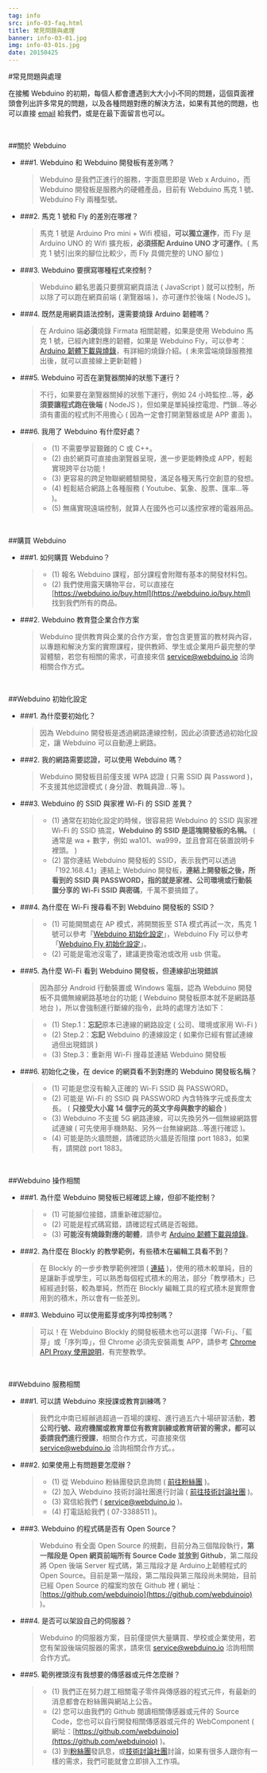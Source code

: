 ```yaml
---
tag: info
src: info-03-faq.html
title: 常見問題與處理
banner: info-03-01.jpg
img: info-03-01s.jpg
date: 20150425
---
```


<!-- @@master  = ../../_layout.html-->

<!-- @@block  =  meta-->

<title>常見問題與處理 :::: Webduino = Web × Arduino</title>

<meta name="description" content="在接觸 Webduino 的初期，每個人都會遭遇到大大小小不同的問題，這個頁面裡頭會列出許多常見的問題，以及各種問題對應的解決方法，如果有其他的問題，也可以直接 email 給我們。">

<meta itemprop="description" content="在接觸 Webduino 的初期，每個人都會遭遇到大大小小不同的問題，這個頁面裡頭會列出許多常見的問題，以及各種問題對應的解決方法，如果有其他的問題，也可以直接 email 給我們。">

<meta property="og:description" content="在接觸 Webduino 的初期，每個人都會遭遇到大大小小不同的問題，這個頁面裡頭會列出許多常見的問題，以及各種問題對應的解決方法，如果有其他的問題，也可以直接 email 給我們。">

<meta property="og:title" content="Webduino 常見問題與處理" >

<meta property="og:url" content="https://webduino.io/tutorials/info-03-faq.html">

<meta property="og:image" content="https://webduino.io/img/tutorials/info-03-01s.jpg">

<meta itemprop="image" content="https://webduino.io/img/tutorials/info-03-01s.jpg">

<include src="../_include-tutorials.html"></include>

<!-- @@close-->

<!-- @@block  =  preAndNext-->

<include src="../_include-tutorials-content.html"></include>

<!-- @@close-->



<!-- @@block  =  tutorials-->

#常見問題與處理

在接觸 Webduino 的初期，每個人都會遭遇到大大小小不同的問題，這個頁面裡頭會列出許多常見的問題，以及各種問題對應的解決方法，如果有其他的問題，也可以直接 [email](mailto:service@webduino.io) 給我們，或是在最下面留言也可以。

<br/>

##關於 Webduino

- ###1. Webduino 和 Webduino 開發板有差別嗎？

	> Webduino 是我們正進行的服務，字面意思即是 Web x Arduino，而 Webduino 開發板是服務內的硬體產品，目前有 Webduino 馬克 1 號、Webduino Fly 兩種型號。

- ###2. 馬克 1 號和 Fly 的差別在哪裡？

	>馬克 1 號是 Arduino Pro mini + Wifi 模組，**可以獨立運作**，而 Fly 是 Arduino UNO 的 Wifi 擴充板，**必須搭配 Arduino UNO 才可運作**。( 馬克 1 號引出來的腳位比較少，而 Fly 具備完整的 UNO 腳位 )

- ###3. Webduino 要撰寫哪種程式來控制？

	>Webduino 顧名思義只要撰寫網頁語法 ( JavaScript ) 就可以控制，所以除了可以跑在網頁前端 ( 瀏覽器端 )，亦可運作於後端 ( NodeJS )。

- ###4. 既然是用網頁語法控制，還需要燒錄 Arduino 韌體嗎？

	>在 Arduino 端**必須**燒錄 Firmata 相關韌體，如果是使用 Webduino 馬克 1 號，已經內建對應的韌體，如果是 Webduino Fly，可以參考：[Arduino 韌體下載與燒錄](https://webduino.io/tutorials/info-07-arduino-ino.html)，有詳細的燒錄介紹。( 未來雲端燒錄服務推出後，就可以直接線上更新韌體 )

- ###5. Webduino 可否在瀏覽器關掉的狀態下運行？

	>不行，如果要在瀏覽器關掉的狀態下運行，例如 24 小時監控...等，**必須要讓程式跑在後端** ( NodeJS )，但如果是單純操控電燈、門鎖...等必須有畫面的程式則不用擔心 ( 因為一定會打開瀏覽器或是 APP 畫面 )。

- ###6. 我用了 Webduino 有什麼好處？

	>- (1) 不需要學習艱難的 C 或 C++。
	>- (2) 由於網頁可直接由瀏覽器呈現，進一步更能轉換成 APP，輕鬆實現跨平台功能！
	>- (3) 更容易的跨足物聯網體驗開發，滿足各種天馬行空創意的發想。
	>- (4) 輕鬆結合網路上各種服務 ( Youtube、氣象、股票、匯率...等 )。
	>- (5) 無痛實現遠端控制，就算人在國外也可以遙控家裡的電器用品。

<br/>

##購買 Webduino

- ###1. 如何購買 Webduino？

	>- (1) 報名 Webduino 課程，部分課程會附贈有基本的開發材料包。
	>- (2) 我們使用露天購物平台，可以直接在 [https://webduino.io/buy.html](https://webduino.io/buy.html) 找到我們所有的商品。

- ###2. Webduino 教育暨企業合作方案

	>Webduino 提供教育與企業的合作方案，會包含更豐富的教材與內容，以專題和解決方案的實際課程，提供教師、學生或企業用戶最完整的學習體驗，若您有相關的需求，可直接來信 [service@webduino.io](mailto:service@webduino.io) 洽詢相關合作方式。

<br/>

##Webduino 初始化設定

- ###1. 為什麼要初始化？

	>因為 Webduino 開發板是透過網路連線控制，因此必須要透過初始化設定，讓 Webduino 可以自動連上網路。

- ###2. 我的網路需要認證，可以使用 Webduino 嗎？

	>Webduino 開發板目前僅支援 WPA 認證 ( 只需 SSID 與 Password )，不支援其他認證模式 ( 身分證、教職員證...等 )。

- ###3. Webduino 的 SSID 與家裡 Wi-Fi 的 SSID 差異？

	>- (1) 通常在初始化設定的時候，很容易把 Webduino 的 SSID 與家裡 Wi-Fi 的 SSID 搞混，**Webduino 的 SSID 是這塊開發板的名稱。** ( 通常是 wa + 數字，例如 wa101、wa999，並且會寫在裝置說明卡裡頭。 )
	>- (2) 當你連結 Webduino 開發板的 SSID，表示我們可以透過「192.168.4.1」連結上 Webduino 開發板，**連結上開發板之後，所看到的 SSID 與 PASSWORD，指的就是家裡、公司環境或行動裝置分享的 Wi-Fi SSID 與密碼**，千萬不要搞錯了。

- ###4. 為什麼在 Wi-Fi 搜尋看不到 Webduino 開發板的 SSID？

	>- (1) 可能開關處在 AP 模式，將開關扳至 STA 模式再試一次，馬克 1 號可以參考「[Webduino 初始化設定](info-02-setup.html)」，Webduino Fly 可以參考「[Webduino Fly 初始化設定](info-04-uno-setup.html)」。
	>- (2) 可能是電池沒電了，建議更換電池或改用 usb 供電。

- ###5. 為什麼 Wi-Fi 看到 Webduino 開發板，但連線卻出現錯誤

	>因為部分 Android 行動裝置或 Windows 電腦，認為 Webduino 開發板不具備無線網路基地台的功能 ( Webduino 開發板原本就不是網路基地台 )，所以會強制進行斷線的指令，此時的處理方法如下：

	>- (1) Step.1：**忘記**原本已連線的網路設定 ( 公司、環境或家用 Wi-Fi )
	>- (2) Step.2：**忘記** Webduino 的連線設定 ( 如果你已經有嘗試連線過但出現錯誤 )
	>- (3) Step.3：重新用 Wi-Fi 搜尋並連結 Webduino 開發板

- ###6. 初始化之後，在 device 的網頁看不到對應的 Webduino 開發板名稱？

	>- (1) 可能是您沒有輸入正確的 Wi-Fi SSID 與 PASSWORD。
	>- (2) 可能是 Wi-Fi 的 SSID 與 PASSWORD 內含特殊字元或長度太長。 ( **只接受大小寫 14 個字元的英文字母與數字的組合** )
	>- (3) Webduino 不支援 5G 網路連線，可以先換另外一個無線網路嘗試連線 ( 可先使用手機熱點、另外一台無線網路...等進行確認 )。
	>- (4) 可能是防火牆問題，請確認防火牆是否阻擋 port 1883，如果有，請開啟 port 1883。

<br/>

##Webduino 操作相關

- ###1. 為什麼 Webduino 開發板已經確認上線，但卻不能控制？

	>- (1) 可能腳位接錯，請重新確認腳位。
	>- (2) 可能是程式碼寫錯，請確認程式碼是否報錯。
	>- (3) **可能沒有燒錄對應的韌體**，請參考 [Arduino 韌體下載與燒錄](info-07-arduino-ino.html)。

- ###2. 為什麼在 Blockly 的教學範例，有些積木在編輯工具看不到？

	>在 Blockly 的一步步教學範例裡頭 ( [連結](https://blockly.webduino.io/index-tutorials.html) )，使用的積木較單純，目的是讓新手或學生，可以熟悉每個程式積木的用法，部分「教學積木」已經經過封裝，較為單純，然而在 Blockly 編輯工具的程式積木是實際會用到的積木，所以會有一些差別。

- ###3. Webduino 可以使用藍芽或序列埠控制嗎？

	>可以！在 Webduino Blockly 的開發板積木也可以選擇「Wi-Fi」、「藍芽」或「序列埠」，但 Chrome 必須先安裝兩隻 APP，請參考 [Chrome API Proxy 使用說明](info-05-chrome-api-proxy.html)，有完整教學。

<br/>

##Webduino 服務相關

- ###1. 可以請 Webduino 來授課或教育訓練嗎？

	>我們北中南已經辦過超過一百場的課程、進行過五六十場研習活動，**若公司行號、政府機關或教育單位有教育訓練或教育研習的需求，都可以委請我們進行授課**，相關合作方式，可直接來信 [service@webduino.io](mailto:service@webduino.io) 洽詢相關合作方式。。

- ###2. 如果使用上有問題要怎麼辦？

	>- (1) 從 Webduino 粉絲團發訊息詢問 ( [前往粉絲團](https://www.facebook.com/webduino/) )。
	>- (2) 加入 Webduino 技術討論社團進行討論 ( [前往技術討論社團](https://www.facebook.com/groups/797598203642584) )。
	>- (3) 寫信給我們 ( [service@webduino.io](mailto:service@webduino.io) )。
	>- (4) 打電話給我們 ( 07-3388511 )。

- ###3. Webduino 的程式碼是否有 Open Source？

	>Webduino 有全面 Open Source 的規劃，目前分為三個階段執行，**第一階段是 Open 網頁前端所有 Source Code 並放到 Github**，第二階段將 Open 後端 Server 程式碼，第三階段才是 Arduino上韌體程式的 Open Source。目前是第一階段，第二階段與第三階段尚未開始，目前已經 Open Source 的檔案均放在 Github 裡 ( 網址：[https://github.com/webduinoio](https://github.com/webduinoio) )。

- ###4. 是否可以架設自己的伺服器？

	>Webduino 的伺服器方案，目前僅提供大量購買、學校或企業使用，若您有架設後端伺服器的需求，請來信 [service@webduino.io](mailto:service@webduino.io) 洽詢相關合作方式。

- ###5. 範例裡頭沒有我想要的傳感器或元件怎麼辦？

	>- (1) 我們正在努力趕工相關電子零件與傳感器的程式元件，有最新的消息都會在粉絲團與網站上公告。
	>- (2) 您可以由我們的 Github 閱讀相關傳感器或元件的 Source Code，您也可以自行開發相關傳感器或元件的 WebComponent ( 網址：[https://github.com/webduinoio](https://github.com/webduinoio) )。
	>- (3) 到[粉絲團](https://www.facebook.com/webduino/)發訊息，或[技術討論社團](https://www.facebook.com/groups/797598203642584)討論，如果有很多人跟你有一樣的需求，我們可能就會立即排入工作項。



<!-- @@close-->